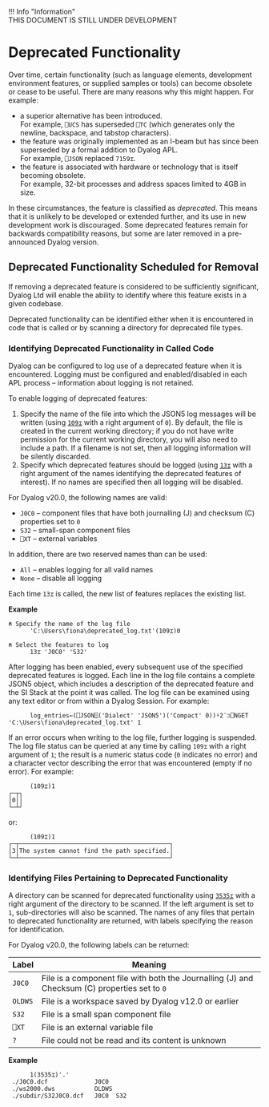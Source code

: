 !!! Info "Information"  
    THIS DOCUMENT IS STILL UNDER DEVELOPMENT

# Deprecated Functionality

Over time, certain functionality (such as language elements, development environment features, or supplied samples or tools) can become obsolete or cease to be useful. There are many reasons why this might happen. For example:

* a superior alternative has been introduced.<br />For example, `⎕UCS` has superseded `⎕TC` (which generates only the newline, backspace, and tabstop characters).
* the feature was originally implemented as an I-beam but has since been superseded by a formal addition to Dyalog APL.<br />For example, `⎕JSON` replaced `7159⌶`.
* the feature is associated with hardware or technology that is itself becoming obsolete.<br />For example, 32-bit processes and address spaces limited to 4GB in size.

In these circumstances, the feature is classified as _deprecated_. This means that it is unlikely to be developed or extended further, and its use in new development work is discouraged. Some deprecated features remain for backwards compatibility reasons, but some are later removed in a pre-announced Dyalog version.

## Deprecated Functionality Scheduled for Removal

If removing a deprecated feature is considered to be sufficiently significant, Dyalog Ltd will enable the ability to identify where this feature exists in a given codebase.

Deprecated functionality can be identified either when it is encountered in code that is called or by scanning a directory for deprecated file types.

### Identifying Deprecated Functionality in Called Code

Dyalog can be configured to log use of a deprecated feature when it is encountered. Logging must be configured and enabled/disabled in each APL process – information about logging is not retained.  

To enable logging of deprecated features:

1. Specify the name of the file into which the JSON5 log messages will be written (using [`109⌶`](../../../language-reference-guide/the-i-beam-operator/log-file-for-deprecations.md) with a right argument of `0`). By default, the file is created in the current working directory; if you do not have write permission for the current working directory, you will also need to include a path. If a filename is not set, then all logging information will be silently discarded.
2. Specify which deprecated features should be logged (using [`13⌶`](../../../language-reference-guide/the-i-beam-operator/deprecated-features.md) with a right argument of the names identifying the deprecated features of interest). If no names are specified then all logging will be disabled.

For Dyalog v20.0, the following names are valid:

* `J0C0` – component files that have both journalling (J) and checksum (C) properties set to `0`
* `S32` – small-span component files
* `⎕XT` – external variables

In addition, there are two reserved names than can be used:  

* `All` – enables logging for all valid names
* `None` – disable all logging

Each time `13⌶` is called, the new list of features replaces the existing list. 

**Example** 

```apl
⍝ Specify the name of the log file
      'C:\Users\fiona\deprecated_log.txt'(109⌶)0
	  
⍝ Select the features to log
      13⌶ 'J0C0' 'S32'  
```

After logging has been enabled, every subsequent use of the specified deprecated features is logged. Each line in the log file contains a complete JSON5 object, which includes a description of the deprecated feature and the SI Stack at the point it was called. The log file can be examined using any text editor or from within a Dyalog Session. For example:

```apl
      log_entries←(⎕JSON⍠('Dialect' 'JSON5')('Compact' 0))⍣2¨⊃⎕NGET 'C:\Users\fiona\deprecated_log.txt' 1
```

If an error occurs when writing to the log file, further logging is suspended. The log file status can be queried at any time by calling `109⌶` with a right argument of `1`; the result is a numeric status code (`0` indicates no error) and a character vector describing the error that was encountered (empty if no error). For example:

```apl
      (109⌶)1
┌─┬┐
│0││
└─┴┘
```
or:
```apl
      (109⌶)1
┌─┬──────────────────────────────────────────┐
│3│The system cannot find the path specified.│
└─┴──────────────────────────────────────────┘
```

### Identifying Files Pertaining to Deprecated Functionality

A directory can be scanned for deprecated functionality using [`3535⌶`](../../../language-reference-guide/the-i-beam-operator/scan-for-deprecated-files.md) with a right argument of the directory to be scanned. If the left argument is set to `1`, sub-directories will also be scanned. The names of any files that pertain to deprecated functionality are returned, with labels specifying the reason for identification.

For Dyalog v20.0, the following labels can be returned: 

| Label | Meaning |
|-------|---------|
| `J0C0`  | File is a component file with both the Journalling (J) and Checksum (C) properties set to `0`
| `OLDWS` | File is a workspace saved by Dyalog v12.0 or earlier
| `S32`   | File is a small span component file
| `⎕XT`   | File is an external variable file
| `?`     | File could not be read and its content is unknown

**Example**

```apl
      1(3535⌶)'.'
 ./J0C0.dcf             J0C0
 ./ws2000.dws           OLDWS
 ./subdir/S32J0C0.dcf   J0C0  S32
```